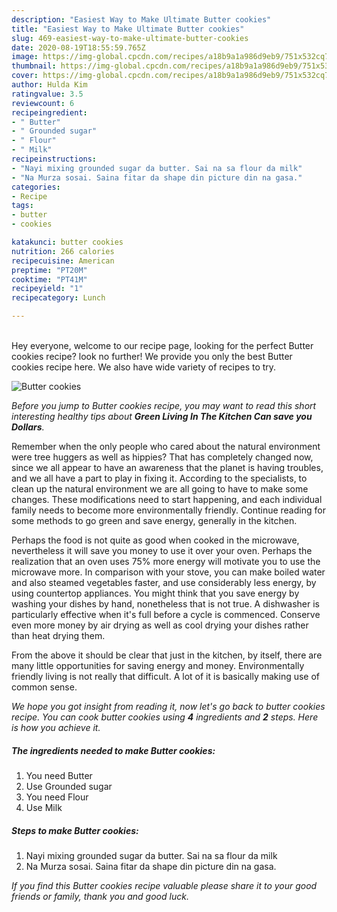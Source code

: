```yaml
---
description: "Easiest Way to Make Ultimate Butter cookies"
title: "Easiest Way to Make Ultimate Butter cookies"
slug: 469-easiest-way-to-make-ultimate-butter-cookies
date: 2020-08-19T18:55:59.765Z
image: https://img-global.cpcdn.com/recipes/a18b9a1a986d9eb9/751x532cq70/butter-cookies-recipe-main-photo.jpg
thumbnail: https://img-global.cpcdn.com/recipes/a18b9a1a986d9eb9/751x532cq70/butter-cookies-recipe-main-photo.jpg
cover: https://img-global.cpcdn.com/recipes/a18b9a1a986d9eb9/751x532cq70/butter-cookies-recipe-main-photo.jpg
author: Hulda Kim
ratingvalue: 3.5
reviewcount: 6
recipeingredient:
- " Butter"
- " Grounded sugar"
- " Flour"
- " Milk"
recipeinstructions:
- "Nayi mixing grounded sugar da butter. Sai na sa flour da milk"
- "Na Murza sosai. Saina fitar da shape din picture din na gasa."
categories:
- Recipe
tags:
- butter
- cookies

katakunci: butter cookies 
nutrition: 266 calories
recipecuisine: American
preptime: "PT20M"
cooktime: "PT41M"
recipeyield: "1"
recipecategory: Lunch

---
```

<br>
Hey everyone, welcome to our recipe page, looking for the perfect Butter cookies recipe? look no further! We provide you only the best Butter cookies recipe here. We also have wide variety of recipes to try.
<br>


![Butter cookies](https://img-global.cpcdn.com/recipes/a18b9a1a986d9eb9/751x532cq70/butter-cookies-recipe-main-photo.jpg)

<i>Before you jump to Butter cookies recipe, you may want to read this short interesting healthy tips about 
<strong>Green Living In The Kitchen Can save you Dollars</strong>.</i>
</br>

Remember when the only people who cared about the natural environment were tree huggers as well as hippies? That has completely changed now, since we all appear to have an awareness that the planet is having troubles, and we all have a part to play in fixing it. According to the specialists, to clean up the natural environment we are all going to have to make some changes. These modifications need to start happening, and each individual family needs to become more environmentally friendly. Continue reading for some methods to go green and save energy, generally in the kitchen.

Perhaps the food is not quite as good when cooked in the microwave, nevertheless it will save you money to use it over your oven. Perhaps the realization that an oven uses 75% more energy will motivate you to use the microwave more. In comparison with your stove, you can make boiled water and also steamed vegetables faster, and use considerably less energy, by using countertop appliances. You might think that you save energy by washing your dishes by hand, nonetheless that is not true. A dishwasher is particularly effective when it's full before a cycle is commenced. Conserve even more money by air drying as well as cool drying your dishes rather than heat drying them.

From the above it should be clear that just in the kitchen, by itself, there are many little opportunities for saving energy and money. Environmentally friendly living is not really that difficult. A lot of it is basically making use of common sense.


<i>We hope you got insight from reading it, now let's go back to butter cookies recipe. You can cook butter cookies using <strong>4</strong> ingredients and <strong>2</strong> steps. Here is how you achieve it.
</i>

##### The ingredients needed to make Butter cookies:

1. You need  Butter
1. Use  Grounded sugar
1. You need  Flour
1. Use  Milk


##### Steps to make Butter cookies:

1. Nayi mixing grounded sugar da butter. Sai na sa flour da milk
1. Na Murza sosai. Saina fitar da shape din picture din na gasa.


<i>If you find this Butter cookies recipe valuable please share it to your good friends or family, thank you and good luck.</i>
